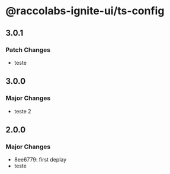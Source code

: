 # @raccolabs-ignite-ui/ts-config

## 3.0.1

### Patch Changes

- teste

## 3.0.0

### Major Changes

- teste 2

## 2.0.0

### Major Changes

- 8ee6779: first deplay
- teste
